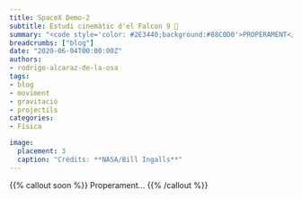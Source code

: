```yaml
---
title: SpaceX Demo-2
subtitle: Estudi cinemàtic d'el Falcon 9 🚀
summary: "<code style='color: #2E3440;background:#88C0D0'>PROPERAMENT</code> <br> Estudi cinemàtic d'el Falcon 9 🚀."
breadcrumbs: ["blog"]
date: "2020-06-04T00:00:00Z"
authors:
- rodrigo-alcaraz-de-la-osa
tags:
- blog
- moviment
- gravitació
- projectils
categories:
- Física

image:
  placement: 3
  caption: "Crèdits: **NASA/Bill Ingalls**"
---
```


{{% callout soon %}}
Properament...
{{% /callout %}}